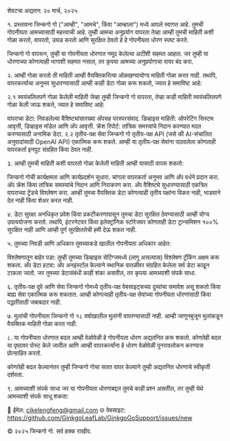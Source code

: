 शेवटचा अद्यतन: २० मार्च, २०२५

१. प्रस्तावना
जिन्कगो गो ("आम्ही", "आमचे", किंवा "आम्हाला") मध्ये आपले स्वागत आहे. तुमची गोपनीयता आमच्यासाठी महत्त्वाची आहे. तुम्ही आमचा अनुप्रयोग वापरता तेव्हा आम्ही तुमची माहिती कशी गोळा करतो, वापरतो, उघड करतो आणि सुरक्षित ठेवतो हे हे गोपनीयता धोरण स्पष्ट करते.

जिन्कगो गो वापरून, तुम्ही या गोपनीयता धोरणात नमूद केलेल्या अटींशी सहमत आहात. जर तुम्ही या धोरणाच्या कोणत्याही भागाशी सहमत नसाल, तर कृपया आमच्या अनुप्रयोगाचा वापर बंद करा.

२. आम्ही गोळा करतो ती माहिती
आम्ही वैयक्तिकरित्या ओळखण्यायोग्य माहिती गोळा करत नाही. तथापि, वापरकर्त्याचा अनुभव सुधारण्यासाठी आम्ही काही डेटा गोळा करू शकतो, ज्यात हे समाविष्ट आहे:

२.१ स्वयंचलितपणे गोळा केलेली माहिती
जेव्हा तुम्ही जिन्कगो गो वापरता, तेव्हा काही माहिती स्वयंचलितपणे गोळा केली जाऊ शकते, ज्यात हे समाविष्ट आहे:

वापराचा डेटा: निवडलेल्या वैशिष्ट्यांसारख्या अ‍ॅपसह परस्परसंवाद.
डिव्हाइस माहिती: ऑपरेटिंग सिस्टम आवृत्ती, डिव्हाइस मॉडेल आणि अ‍ॅप आवृत्ती.
क्रॅश रिपोर्ट: तांत्रिक समस्यांचे निदान करण्यात मदत करण्यासाठी अनामिक डेटा.
२.२ तृतीय-पक्ष सेवा
जिन्कगो गो तृतीय-पक्ष API (जसे की AI-संचालित अनुवादांसाठी OpenAI API) एकात्मिक करू शकते. आम्ही या तृतीय-पक्ष सेवांना पाठवलेला कोणताही वापरकर्ता इनपुट संग्रहित किंवा ठेवत नाही.

३. आम्ही तुमची माहिती कशी वापरतो
गोळा केलेली माहिती आम्ही यासाठी वापरू शकतो:

जिन्कगो गोची कार्यक्षमता आणि कार्यप्रदर्शन सुधारा.
चांगला वापरकर्ता अनुभव आणि अ‍ॅप वर्धने प्रदान करा.
अ‍ॅप क्रॅश किंवा तांत्रिक समस्यांचे निदान आणि निराकरण करा.
अ‍ॅप वैशिष्ट्ये सुधारण्यासाठी एकत्रित वापराच्या ट्रेंडचे विश्लेषण करा.
आम्ही तुमचा वैयक्तिक डेटा कोणत्याही तृतीय पक्षांना विकत नाही, भाड्याने देत नाही किंवा शेअर करत नाही.

४. डेटा सुरक्षा
अनधिकृत प्रवेश किंवा प्रकटीकरणापासून तुमचा डेटा सुरक्षित ठेवण्यासाठी आम्ही योग्य उपाययोजना करतो. तथापि, इंटरनेटवर किंवा इलेक्ट्रॉनिक स्टोरेजवर कोणताही डेटा ट्रान्समिशन १००% सुरक्षित नाही आणि आम्ही पूर्ण सुरक्षिततेची हमी देऊ शकत नाही.

५. तुमच्या निवडी आणि अधिकार
तुमच्याकडे खालील गोपनीयता अधिकार आहेत:

विश्लेषणातून बाहेर पडा: तुम्ही तुमच्या डिव्हाइस सेटिंग्जमध्ये (लागू असल्यास) विश्लेषण ट्रॅकिंग अक्षम करू शकता.
अ‍ॅप डेटा हटवा: अ‍ॅप अनइंस्टॉल केल्याने स्थानिक पातळीवर संग्रहित केलेला सर्व डेटा काढून टाकला जातो.
जर तुमच्या डेटासंबंधी काही शंका असतील, तर कृपया आमच्याशी संपर्क साधा.

६. तृतीय-पक्ष दुवे आणि सेवा
जिन्कगो गोमध्ये तृतीय-पक्ष वेबसाइट्सच्या दुव्यांचा समावेश असू शकतो किंवा बाह्य सेवा एकात्मिक करू शकतात. आम्ही कोणत्याही तृतीय-पक्ष सेवांच्या गोपनीयता धोरणांसाठी किंवा पद्धतींसाठी जबाबदार नाही.

७. मुलांची गोपनीयता
जिन्कगो गो १८ वर्षाखालील मुलांनी वापरण्यासाठी नाही. आम्ही जाणूनबुजून मुलांकडून वैयक्तिक माहिती गोळा करत नाही.

८. या गोपनीयता धोरणात बदल
आम्ही वेळोवेळी हे गोपनीयता धोरण अद्यतनित करू शकतो. कोणतेही बदल या पृष्ठावर पोस्ट केले जातील आणि आम्ही वापरकर्त्यांना हे धोरण वेळोवेळी पुनरावलोकन करण्यास प्रोत्साहित करतो.

कोणतेही बदल केल्यानंतर तुम्ही जिन्कगो गोचा सतत वापर केल्याने तुम्ही अद्यतनित धोरणाचे स्वीकृती दर्शवता.

९. आमच्याशी संपर्क साधा
जर या गोपनीयता धोरणाबद्दल तुमचे काही प्रश्न असतील, तर तुम्ही येथे आमच्याशी संपर्क साधू शकता:

📧 ईमेल: cikelengfeng@gmail.com
🌐 वेबसाइट: https://github.com/GinkgoLeafLab/GinkgoGoSupport/issues/new

© २०२५ जिन्कगो गो. सर्व हक्क राखीव.